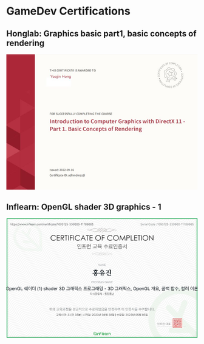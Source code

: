 # GameDev Certifications

## Honglab: Graphics basic part1, basic concepts of rendering

![honglab-graphics-basic-1](../CertificationImage/honglab-graphics-basic-1.jpg)

## Inflearn: OpenGL shader 3D graphics - 1

![cuda-c-cpp-cudaKernel](../CertificationImage/infleran-opengl-1.jpg)